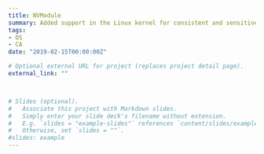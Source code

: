 ```yaml
---
title: NVModule
summary: Added support in the Linux kernel for consistent and sensitive memory allocation in the Non-Volatile RAM.
tags:
- OS
- CA
date: "2019-02-15T00:00:00Z"

# Optional external URL for project (replaces project detail page).
external_link: ""



# Slides (optional).
#   Associate this project with Markdown slides.
#   Simply enter your slide deck's filename without extension.
#   E.g. `slides = "example-slides"` references `content/slides/example-slides.md`.
#   Otherwise, set `slides = ""`.
#slides: example
---
```

